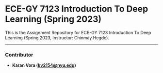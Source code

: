 # ECE-GY 7123 Introduction To Deep Learning (Spring 2023)

This is the Assignment Repository for ECE-GY 7123 Introduction To Deep Learning (Spring 2023, Instructor: Chinmay Hegde).

---

### Contributor

* **Karan Vora (kv2154@nyu.edu)**
